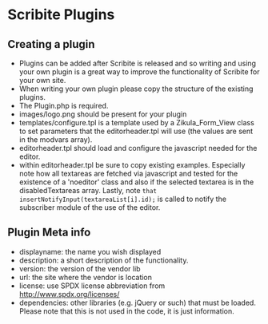 Scribite Plugins
================

Creating a plugin
-----------------

- Plugins can be added after Scribite is released and so writing and using your
  own plugin is a great way to improve the functionality of Scribite for your own
  site.
- When writing your own plugin please copy the structure of the existing plugins.
- The Plugin.php is required.
- images/logo.png should be present for your plugin
- templates/configure.tpl is a template used by a Zikula_Form_View class to set
  parameters that the editorheader.tpl will use (the values are sent in the
  modvars array).
- editorheader.tpl should load and configure the javascript needed for the editor.
- within editorheader.tpl be sure to copy existing examples. Especially note how
  all textareas are fetched via javascript and tested for the existence of a 
  'noeditor' class and also if the selected textarea is in the disabledTextareas
  array. Lastly, note `that insertNotifyInput(textareaList[i].id);` is called
  to notify the subscriber module of the use of the editor.


Plugin Meta info
----------------

- displayname: the name you wish displayed
- description: a short description of the functionality.
- version: the version of the vendor lib
- url: the site where the vendor is location
- license: use SPDX license abbreviation from http://www.spdx.org/licenses/
- dependencies: other libraries (e.g. jQuery or such) that must be loaded. Please
   note that this is not used in the code, it is just information.
